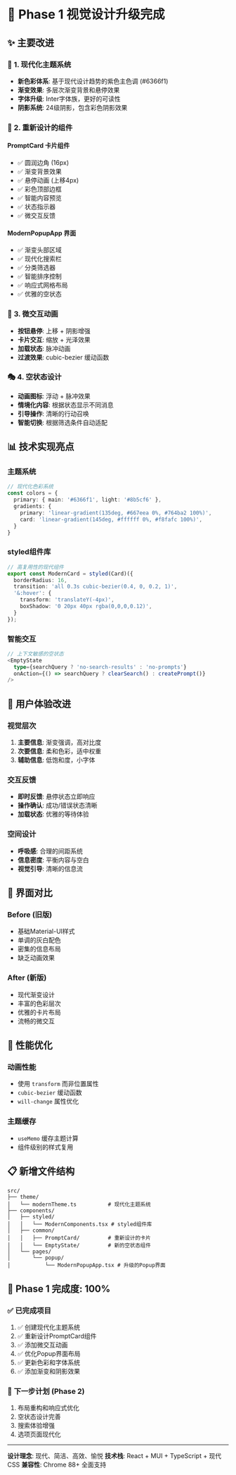 # 🎨 Phase 1 视觉设计升级完成

## ✨ 主要改进

### 🎯 **1. 现代化主题系统**
- **新色彩体系**: 基于现代设计趋势的紫色主色调 (#6366f1)
- **渐变效果**: 多层次渐变背景和悬停效果
- **字体升级**: Inter字体族，更好的可读性
- **阴影系统**: 24级阴影，包含彩色阴影效果

### 🎨 **2. 重新设计的组件**

#### **PromptCard 卡片组件**
- ✅ 圆润边角 (16px)
- ✅ 渐变背景效果
- ✅ 悬停动画 (上移4px)
- ✅ 彩色顶部边框
- ✅ 智能内容预览
- ✅ 状态指示器
- ✅ 微交互反馈

#### **ModernPopupApp 界面**
- ✅ 渐变头部区域
- ✅ 现代化搜索栏
- ✅ 分类筛选器
- ✅ 智能排序控制
- ✅ 响应式网格布局
- ✅ 优雅的空状态

### 🔄 **3. 微交互动画**
- **按钮悬停**: 上移 + 阴影增强
- **卡片交互**: 缩放 + 光泽效果
- **加载状态**: 脉冲动画
- **过渡效果**: cubic-bezier 缓动函数

### 🎭 **4. 空状态设计**
- **动画图标**: 浮动 + 脉冲效果
- **情境化内容**: 根据状态显示不同消息
- **引导操作**: 清晰的行动召唤
- **智能切换**: 根据筛选条件自动适配

## 📊 **技术实现亮点**

### **主题系统**
```typescript
// 现代化色彩系统
const colors = {
  primary: { main: '#6366f1', light: '#8b5cf6' },
  gradients: {
    primary: 'linear-gradient(135deg, #667eea 0%, #764ba2 100%)',
    card: 'linear-gradient(145deg, #ffffff 0%, #f8fafc 100%)',
  }
}
```

### **styled组件库**
```typescript
// 高复用性的现代组件
export const ModernCard = styled(Card)({
  borderRadius: 16,
  transition: 'all 0.3s cubic-bezier(0.4, 0, 0.2, 1)',
  '&:hover': {
    transform: 'translateY(-4px)',
    boxShadow: '0 20px 40px rgba(0,0,0,0.12)',
  }
});
```

### **智能交互**
```typescript
// 上下文敏感的空状态
<EmptyState
  type={searchQuery ? 'no-search-results' : 'no-prompts'}
  onAction={() => searchQuery ? clearSearch() : createPrompt()}
/>
```

## 🎯 **用户体验改进**

### **视觉层次**
1. **主要信息**: 渐变强调，高对比度
2. **次要信息**: 柔和色彩，适中权重
3. **辅助信息**: 低饱和度，小字体

### **交互反馈**
- **即时反馈**: 悬停状态立即响应
- **操作确认**: 成功/错误状态清晰
- **加载状态**: 优雅的等待体验

### **空间设计**
- **呼吸感**: 合理的间距系统
- **信息密度**: 平衡内容与空白
- **视觉引导**: 清晰的信息流

## 📱 **界面对比**

### **Before (旧版)**
- 基础Material-UI样式
- 单调的灰白配色
- 密集的信息布局
- 缺乏动画效果

### **After (新版)**
- 现代渐变设计
- 丰富的色彩层次
- 优雅的卡片布局
- 流畅的微交互

## 🚀 **性能优化**

### **动画性能**
- 使用 `transform` 而非位置属性
- `cubic-bezier` 缓动函数
- `will-change` 属性优化

### **主题缓存**
- `useMemo` 缓存主题计算
- 组件级别的样式复用

## 📋 **新增文件结构**

```
src/
├── theme/
│   └── modernTheme.ts          # 现代化主题系统
├── components/
│   ├── styled/
│   │   └── ModernComponents.tsx # styled组件库
│   ├── common/
│   │   ├── PromptCard/         # 重新设计的卡片
│   │   └── EmptyState/         # 新的空状态组件
│   └── pages/
│       └── popup/
│           └── ModernPopupApp.tsx # 升级的Popup界面
```

## 🎉 **Phase 1 完成度: 100%**

### ✅ **已完成项目**
1. ✅ 创建现代化主题系统
2. ✅ 重新设计PromptCard组件  
3. ✅ 添加微交互动画
4. ✅ 优化Popup界面布局
5. ✅ 更新色彩和字体系统
6. ✅ 添加渐变和阴影效果

### 🎯 **下一步计划 (Phase 2)**
1. 布局重构和响应式优化
2. 空状态设计完善
3. 搜索体验增强
4. 选项页面现代化

---

**设计理念**: 现代、简洁、高效、愉悦
**技术栈**: React + MUI + TypeScript + 现代CSS
**兼容性**: Chrome 88+ 全面支持